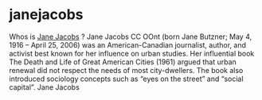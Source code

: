 # janejacobs
Whos is <a href="http://quotes.hbdtoyou.com/who-is-jane-jacobs-bios-photos-pictures/">Jane Jacobs</a> ? 
Jane Jacobs CC OOnt (born Jane Butzner; May 4, 1916 – April 25, 2006) was an American-Canadian journalist, author, and activist best known for her influence on urban studies. Her influential book The Death and Life of Great American Cities (1961) argued that urban renewal did not respect the needs of most city-dwellers. The book also introduced sociology concepts such as “eyes on the street” and “social capital”.
Jane Jacobs
